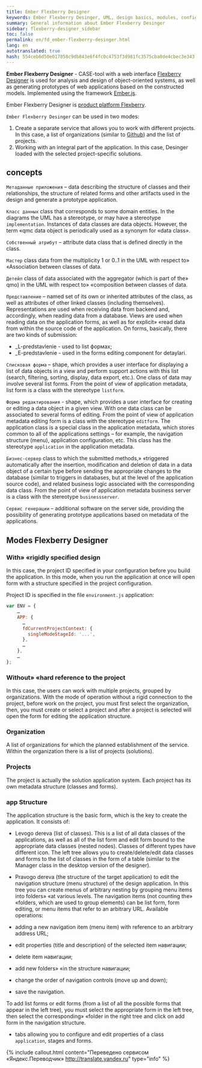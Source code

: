 ```yaml
--- 
title: Ember Flexberry Designer 
keywords: Ember Flexberry Desinger, UML, design basics, modules, configure 
summary: General information about Ember Flexberry Desinger 
sidebar: flexberry-designer_sidebar 
toc: false 
permalink: en/fd_ember-flexberry-desinger.html 
lang: en 
autotranslated: true 
hash: 554ceb6d50e017858c9db843e6f4fc0c4753f3d981fc3575cba0de4cbec3e343 
--- 
```


**Ember Flexberry Designer** - CASE-tool with a web interface [Flexberry Designer](fd_landing_page.html) is used for analysis and design of object-oriented systems, as well as generating prototypes of web applications based on the constructed models. Implemented using the framework [Ember.js](https://ru.wikipedia.org/wiki/Ember.js). 

Ember Flexberry Designer is [product platform Flexberry](fp_landing_page.html). 

`Ember Flexberry Desinger` can be used in two modes: 

1. Create a separate service that allows you to work with different projects. In this case, a list of organizations (similar to [Github](https://github.com)) and the list of projects. 
2. Working with an integral part of the application. In this case, Desinger loaded with the selected project-specific solutions. 

## concepts 

`Метаданные приложения` – data describing the structure of classes and their relationships, the structure of related forms and other artifacts used in the design and generate a prototype application. 

`Класс данных` class that corresponds to some domain entities. In the diagrams the UML has a stereotype, or may have a stereotype `implementation`. Instances of data classes are data objects. However, the term «qmc data object is periodically used as a synonym for «data class». 

`Собственный атрибут` – attribute data class that is defined directly in the class. 

`Мастер` class data from the multiplicity 1 or 0..1 in the UML with respect to» «Association between classes of data. 

`Детейл` class of data associated with the aggregator (which is part of the» qmo) in the UML with respect to» «composition between classes of data. 

`Представление` – named set of its own or inherited attributes of the class, as well as attributes of other linked classes (including themselves). Representations are used when receiving data from backend and, accordingly, when reading data from a database. Views are used when reading data on the application forms, as well as for explicit» «read data from within the source code of the application. On forms, basically, there are two kinds of submission: 

* _L-predstavlenie - used to list формах; 
* _E-predstavlenie - used in the forms editing component for detaylari.

`Списковая форма` – shape, which provides a user interface for displaying a list of data objects in a view and perform support actions with this list (search, filtering, sorting, display, data export, etc.). One class of data may involve several list forms. From the point of view of application metadata, list form is a class with the stereotype `listform`. 

`Форма редактирования` - shape, which provides a user interface for creating or editing a data object in a given view. With one data class can be associated to several forms of editing. From the point of view of application metadata editing form is a class with the stereotype `editform`. 
The application class is a special class in the application metadata, which stores common to all of the applications settings – for example, the navigation structure (menu), application configuration, etc. This class has the stereotype `application` in the application metadata. 

`Бизнес-сервер` class to which the submitted methods,» «triggered automatically after the insertion, modification and deletion of data in a data object of a certain type before sending the appropriate changes to the database (similar to triggers in databases, but at the level of the application source code), and related business logic associated with the corresponding data class. From the point of view of application metadata business server is a class with the stereotype `businessserver`. 

`Сервис генерации` – additional software on the server side, providing the possibility of generating prototype applications based on metadata of the applications. 

## Modes Flexberry Designer 

### With» «rigidly specified design 

In this case, the project ID specified in your configuration before you build the application. In this mode, when you run the application at once will open form with a structure specified in the project configuration. 

Project ID is specified in the file `environment.js` application: 

```javascript
var ENV = {    
    …
    APP: {
      …
      fdCurrentProjectContext: {
        singleModeStageId: '...',
      },
      …
    },
    …
};
``` 

### Without» «hard reference to the project 

In this case, the users can work with multiple projects, grouped by organizations. 
With the mode of operation without a rigid connection to the project, before work on the project, you must first select the organization, then, you must create or select a project and after a project is selected will open the form for editing the application structure. 

### Organization 

A list of organizations for which the planned establishment of the service. Within the organization there is a list of projects (solutions). 

### Projects 

The project is actually the solution application system. Each project has its own metadata structure (classes and forms). 

### app Structure 

The application structure is the basic form, which is the key to create the application. It consists of: 

* Levogo dereva (list of classes). This is a list of all data classes of the applications, as well as all of the list form and edit form bound to the appropriate data classes (nested nodes). Classes of different types have different icon. The left tree allows you to create/delete/edit data classes and forms to the list of classes in the form of a table (similar to the Manager class in the desktop version of the designer). 
* Pravogo dereva (the structure of the target application) to edit the navigation structure (menu structure) of the design application. In this tree you can create menus of arbitrary nesting by grouping menu items into folders» «at various levels. The navigation items (not counting the» «folders, which are used to group elements) can be list form, form editing, or menu items that refer to an arbitrary URL. Available operations: 

* adding a new navigation item (menu item) with reference to an arbitrary address URL; 
* edit properties (title and description) of the selected item навигации; 
* delete item навигации; 
* add new folders» «in the structure навигации; 
* change the order of navigation controls (move up and down); 
* save the navigation. 

To add list forms or edit forms (from a list of all the possible forms that appear in the left tree), you must select the appropriate form in the left tree, then select the corresponding» «folder in the right tree and click on add form in the navigation structure. 
* tabs allowing you to configure and edit properties of a class `application`, stages and forms. 



{% include callout.html content="Переведено сервисом «Яндекс.Переводчик» <http://translate.yandex.ru>" type="info" %}
